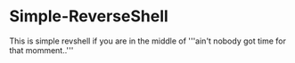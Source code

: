 # Simple-ReverseShell
This is simple revshell if you are in the middle of '''ain't nobody got time for that momment..'''</quote>
